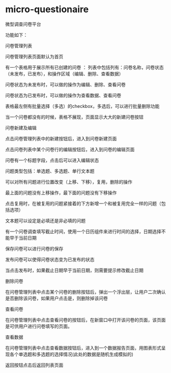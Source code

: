 # micro-questionaire
微型调查问卷平台

功能如下：

问卷管理列表
        
问卷管理列表页面默认为首页
        
有一个表格用于展示所有已创建的问卷
：
列表中包括列有：问卷名称，问卷状态（未发布，已发布），和操作区域（编辑、删除、查看数据）
        
问卷状态为未发布时，可以做的操作为编辑、删除、查看问卷
        
问卷状态为已发布时，可以做的操作为查看数据、查看问卷
        
表格最左侧有批量选择（多选）的checkbox，多选后，可以进行批量删除功能
        
当一个问卷都没有的时候，表格不展现，页面显示大大的新建问卷按钮
    

问卷新建及编辑
        

点击问卷管理列表中的新建按钮后，进入到问卷新建页面
        
点击问卷列表中某个问卷行的编辑按钮后，进入到问卷的编辑页面
        
问卷有一个标题字段，点击后可以进入编辑状态
        
问题类型包括：单选题、多选题、单行文本题
        
可以对所有问题进行位置改变（上移、下移），复用，删除的操作
        
最上面的问题没有上移操作，最下面的问题没有下移操作
        
点击复用时，在被复用的问题紧接着的下方新增一个和被复用完全一样的问题（包括选项）
       
文本题可以设定是必填还是非必填的问题
        
有一个问卷调查填写截止时间，使用一个日历组件来进行时间的选择，日期选择不能早于当前日期
        
保存问卷可以进行问卷的保存
        
发布问卷可以使得问卷状态变为已发布的状态
        
当点击发布时，如果截止日期早于当前日期，则需要提示修改截止日期
    

删除问卷
        
在问卷管理列表中点击某个问卷的删除按钮后，弹出一个浮出层，让用户二次确认是否删除该问卷，如果用户点击是，则删除掉该问卷
    

查看问卷
        

在问卷管理列表中点击查看问卷的按钮后，在新窗口中打开该问卷的页面，该页面是可供用户进行问卷填写的页面。
    

查看数据
        

在问卷管理列表中点击查看数据按钮后，进入到一个数据报告页面，用图表形式呈现各个单选题和多选题的选择情况(此处的数据是随机生成模拟的)
        
返回按钮点击后返回列表页面
